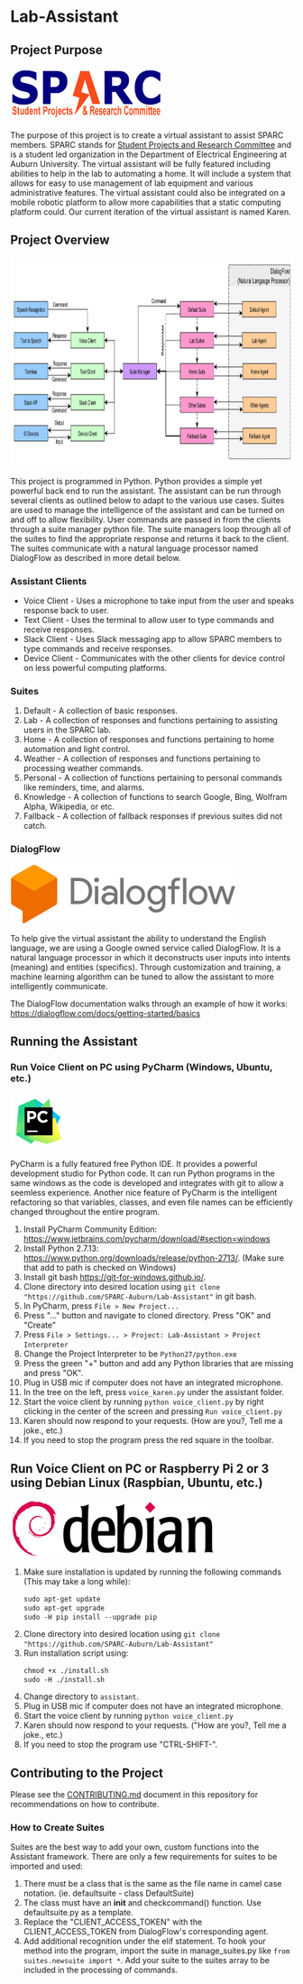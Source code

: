 # Lab-Assistant

## Project Purpose
<img src="documentation/sparc_logo.png" height = "96" width = "267" alt="Project Diagram"></img>

The purpose of this project is to create a virtual assistant to assist SPARC members.  SPARC stands for <a href = "http://sparc-auburn.github.io/">Student Projects and Research Committee</a> and is a student led organization in the Department of Electrical Engineering at Auburn University.  The virtual assistant will be fully featured including abilities to help in the lab to automating a home. It will include a system that allows for easy to use management of lab equipment and various administrative features.  The virtual assistant could also be integrated on a mobile robotic platform to allow more capabilities that a static computing platform could.  Our current iteration of the virtual assistant is named Karen.
## Project Overview
<img src="documentation/Overall-Assistant-Diagram.png" height = "372" width = "1000" alt="Project Diagram"></img>

This project is programmed in Python.  Python provides a simple yet powerful back end to run the assistant.  The assistant can be run through several clients as outlined below to adapt to the various use cases.  Suites are used to manage the intelligence of the assistant and can be turned on and off to allow flexibility.  User commands are passed in from the clients through a suite manager python file.  The suite managers loop through all of the suites to find the appropriate response and returns it back to the client.  The suites communicate with a natural language processor named DialogFlow as described in more detail below.
### Assistant Clients
* Voice Client - Uses a microphone to take input from the user and speaks response back to user.
* Text Client - Uses the terminal to allow user to type commands and receive responses.
* Slack Client - Uses Slack messaging app to allow SPARC members to type commands and receive responses.
* Device Client - Communicates with the other clients for device control on less powerful computing platforms.
### Suites
1. Default - A collection of basic responses.
1. Lab - A collection of responses and functions pertaining to assisting users in the SPARC lab.
1. Home - A collection of responses and functions pertaining to home automation and light control.
1. Weather - A collection of responses and functions pertaining to processing weather commands.
1. Personal - A collection of functions pertaining to personal commands like reminders, time, and alarms.
1. Knowledge - A collection of functions to search Google, Bing, Wolfram Alpha, Wikipedia, or etc.
1. Fallback - A collection of fallback responses if previous suites did not catch.
### DialogFlow
<img src="documentation/dialogflow_logo.png" height = "106" width = "400" alt="Project Diagram"></img>

To help give the virtual assistant the ability to understand the English language, we are using a Google owned service called DialogFlow.  It is a natural language processor in which it deconstructs user inputs into intents (meaning) and entities (specifics).  Through customization and training, a machine learning algorithm can be tuned to allow the assistant to more intelligently communicate.

The DialogFlow documentation walks through an example of how it works: https://dialogflow.com/docs/getting-started/basics
## Running the Assistant
### Run Voice Client on PC using PyCharm (Windows, Ubuntu, etc.)
<img src="documentation/pycharm_logo.png" height = "100" width = "100" alt="Project Diagram"></img>

PyCharm is a fully featured free Python IDE.  It provides a powerful development studio for Python code.  It can run Python programs in the same windows as the code is developed and integrates with git to allow a seemless experience.  Another nice feature of PyCharm is the intelligent refactoring so that variables, classes, and even file names can be efficiently changed throughout the entire program.
1. Install PyCharm Community Edition: https://www.jetbrains.com/pycharm/download/#section=windows
1. Install Python 2.7.13: https://www.python.org/downloads/release/python-2713/.  (Make sure that add to path is checked on Windows)
1. Install git bash https://git-for-windows.github.io/.
1. Clone directory into desired location using `git clone "https://github.com/SPARC-Auburn/Lab-Assistant"` in git bash.
1. In PyCharm, press `File > New Project...`
1. Press "..." button and navigate to cloned directory. Press "OK" and "Create"
1. Press `File > Settings... > Project: Lab-Assistant > Project Interpreter`
1. Change the Project Interpreter to be `Python27/python.exe`
1. Press the green "+" button and add any Python libraries that are missing and press "OK".
1. Plug in USB mic if computer does not have an integrated microphone.
1. In the tree on the left, press `voice_karen.py` under the assistant folder.
1. Start the voice client by running `python voice_client.py` by right clicking in the center of the screen and pressing `Run voice_client.py`
1. Karen should now respond to your requests. (How are you?, Tell me a joke., etc.)
1. If you need to stop the program press the red square in the toolbar.

## Run Voice Client on PC or Raspberry Pi 2 or 3 using Debian Linux (Raspbian, Ubuntu, etc.)
<img src="documentation/debian_logo.png" height = "103" width = "363" alt="Project Diagram"></img>

1. Make sure installation is updated by running the following commands (This may take a long while):
    ```
    sudo apt-get update
    sudo apt-get upgrade
    sudo -H pip install --upgrade pip
    ```
1. Clone directory into desired location using `git clone "https://github.com/SPARC-Auburn/Lab-Assistant"`
1. Run installation script using:
    ```
    chmod +x ./install.sh
    sudo -H ./install.sh
    ```
1. Change directory to `assistant`.
1. Plug in USB mic if computer does not have an integrated microphone.
1. Start the voice client by running `python voice_client.py`
1. Karen should now respond to your requests. ("How are you?, Tell me a joke., etc.)
1. If you need to stop the program use "CTRL-SHIFT-\".

## Contributing to the Project
Please see the <a href="CONTRIBUTING.md">CONTRIBUTING.md</a> document in this repository for recommendations on how to contribute.
### How to Create Suites
Suites are the best way to add your own, custom functions into the Assistant framework.  There are only a few requirements for suites to be imported and used:
1. There must be a class that is the same as the file name in camel case notation. (ie. defaultsuite - class DefaultSuite)
1. The class must have an __init__ and checkcommand() function.  Use defaultsuite.py as a template.
1. Replace the "CLIENT_ACCESS_TOKEN" with the CLIENT_ACCESS_TOKEN from DialogFlow's corresponding agent.
1. Add additional recognition under the elif statement.
To hook your method into the program, import the suite in manage_suites.py like `from suites.newsuite import *`.  Add your suite to the suites array to be included in the processing of commands.

